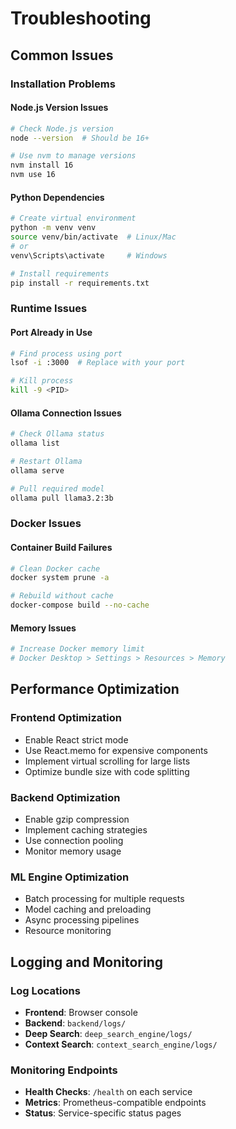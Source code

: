 # Troubleshooting

## Common Issues

### Installation Problems

#### Node.js Version Issues
```bash
# Check Node.js version
node --version  # Should be 16+

# Use nvm to manage versions
nvm install 16
nvm use 16
```

#### Python Dependencies
```bash
# Create virtual environment
python -m venv venv
source venv/bin/activate  # Linux/Mac
# or
venv\Scripts\activate     # Windows

# Install requirements
pip install -r requirements.txt
```

### Runtime Issues

#### Port Already in Use
```bash
# Find process using port
lsof -i :3000  # Replace with your port

# Kill process
kill -9 <PID>
```

#### Ollama Connection Issues
```bash
# Check Ollama status
ollama list

# Restart Ollama
ollama serve

# Pull required model
ollama pull llama3.2:3b
```

### Docker Issues

#### Container Build Failures
```bash
# Clean Docker cache
docker system prune -a

# Rebuild without cache
docker-compose build --no-cache
```

#### Memory Issues
```bash
# Increase Docker memory limit
# Docker Desktop > Settings > Resources > Memory
```

## Performance Optimization

### Frontend Optimization
- Enable React strict mode
- Use React.memo for expensive components
- Implement virtual scrolling for large lists
- Optimize bundle size with code splitting

### Backend Optimization
- Enable gzip compression
- Implement caching strategies
- Use connection pooling
- Monitor memory usage

### ML Engine Optimization
- Batch processing for multiple requests
- Model caching and preloading
- Async processing pipelines
- Resource monitoring

## Logging and Monitoring

### Log Locations
- **Frontend**: Browser console
- **Backend**: `backend/logs/`
- **Deep Search**: `deep_search_engine/logs/`
- **Context Search**: `context_search_engine/logs/`

### Monitoring Endpoints
- **Health Checks**: `/health` on each service
- **Metrics**: Prometheus-compatible endpoints
- **Status**: Service-specific status pages